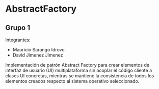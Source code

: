 # AbstractFactory

## Grupo 1
Integrantes:
- Mauricio Sarango Idrovo
- David Jimenez Jimenez

Implementación de patrón Abstract Factory para crear elementos de interfaz de usuario (UI) multiplataforma sin acoplar el código cliente a clases UI concretas, mientras se mantiene la consistencia de todos los elementos creados respecto al sistema operativo seleccionado.
